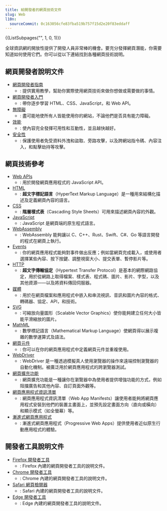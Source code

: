 ```yaml
---
title: 給開發者的網頁技術文件
slug: Web
l10n:
  sourceCommit: 0c163056cfe83fba519b757f15d2e20f83eddaff
---
```


<section id="Quick_links">
  {{ListSubpages("", 1, 0, 1)}}
</section>

全球資訊網的開放性提供了開發人員非常棒的機會。要充分發揮網頁潛能，你需要知道如何使用它們。你可以從以下連結找到各種網頁技術說明。

## 網頁開發者說明文件

- [網頁開發者指南](/zh-TW/docs/Web/Guide)
  - : 提供實用教學，幫助你實際使用網頁技術來做你想做或需要做的事情。
- [網頁開發者入門](/zh-TW/docs/Web/Tutorials)
  - : 帶你逐步學習 HTML、CSS、JavaScript，和 Web API。
- [無障礙](/zh-TW/docs/Web/Accessibility)
  - : 盡可能地使所有人皆能使用你的網站，不論他們是否具有能力障礙。
- [效能](/zh-TW/docs/Web/Performance)
  - : 使內容完全發揮可用性和互動性，並且越快越好。
- [安全性](/zh-TW/docs/Web/Security)
  - : 保護使用者免受資料外洩和盜取、旁路攻擊，以及跨網站指令碼、內容注入，和點擊劫持等攻擊。

## 網頁技術參考

- [Web APIs](/zh-TW/docs/Web/API)
  - : 用於開發網頁應用程式的 JavaScript API。
- [HTML](/zh-TW/docs/Web/HTML)
  - : **超文字標記語言**（HyperText Markup Language）是一種用來結構化描述及定義網頁內容的語言。
- [CSS](/zh-TW/docs/Web/CSS)
  - : **階層樣式表**（Cascading Style Sheets）可用來描述網頁內容的外觀。
- [JavaScript](/zh-TW/docs/Web/JavaScript)
  - : JavaScript 是網頁端的原生程式語言。
- [WebAssembly](/zh-TW/docs/WebAssembly)
  - : WebAssembly 能夠讓以 C、C++、Rust、Swift、C#、Go 等語言開發的程式在網頁上執行。
- [Events](/zh-TW/docs/Web/Events)
  - : 你的網頁應用程式能夠對事件做出反應；例如當網頁完成載入，或使用者選擇某些內容、按下按鍵、調整視窗大小、提交表單、暫停影片等。
- [HTTP](/zh-TW/docs/Web/HTTP)
  - : **超文字傳輸協定**（Hypertext Transfer Protocol）是基本的網際網路協定，用於從網路上取得檔案、樣式表、程式碼、圖片、影片、字型，以及其他資源——以及將資料傳回伺服器。
- [媒體](/zh-TW/docs/Web/Media)
  - : 用於在網頁檔案和應用程式中嵌入和串流視訊、音訊和圖片內容的格式、轉碼器、協定、API，和技術。
- [SVG](/zh-TW/docs/Web/SVG)
  - : 可縮放向量圖形（Scalable Vector Graphics）使你能夠建立任何大小皆能平滑縮放的圖片。
- [MathML](/zh-TW/docs/Web/MathML)
  - : 數學標記語言（Mathematical Markup Language）使網頁得以展示複雜的數學運算式及語法。
- [網頁元件](/zh-TW/docs/Web/API/Web_components)
  - : 你可以在你的網頁應用程式中定義網頁元件並重複使用。
- [WebDriver](/zh-TW/docs/Web/WebDriver)
  - : WebDriver 是一種透過模擬真人使用瀏覽器的操作來遠端控制瀏覽器的自動化機制。被廣泛用於網頁應用程式的跨瀏覽器測試。
- [網頁擴充功能](/zh-TW/docs/Mozilla/Add-ons/WebExtensions)
  - : 網頁擴充功能是一種讓你在瀏覽器中為使用者提供增強功能的方式，例如阻擋廣告和其他內容、自訂頁面外觀等。
- [網頁應用程式資訊清單](/zh-TW/docs/Web/Manifest)
  - : 網頁應用程式資訊清單（Web App Manifests）讓使用者能夠將網頁應用程式安裝到他們的裝置主畫面上，並預先設定畫面方向（直向或橫向）和顯示模式（如全螢幕）等。
- [漸進式網頁應用程式](/zh-TW/docs/Web/Progressive_web_apps)
  - : 漸進式網頁應用程式（Progressive Web Apps）提供使用者近似原生行動應用程式的體驗。

## 開發者工具說明文件

- [Firefox 開發者工具](https://firefox-source-docs.mozilla.org/devtools-user/index.html)
  - : Firefox 內建的網頁開發者工具的說明文件。
- [Chrome 開發者工具](https://developer.chrome.com/docs/devtools/)
  - : Chrome 內建的網頁開發者工具的說明文件。
- [Safari 網頁檢閱器](https://webkit.org/web-inspector/)
  - : Safari 內建的網頁開發者工具的說明文件。
- [Edge 開發者工具](https://docs.microsoft.com/microsoft-edge/devtools-guide-chromium/landing/)
  - : Edge 內建的網頁開發者工具的說明文件。
